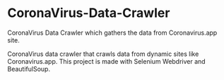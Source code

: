 # CoronaVirus-Data-Crawler
CoronaVirus Data Crawler which gathers the data from Coronavirus.app site.


CoronaVirus data crawler that crawls data from dynamic sites like Coronavirus.app. This project is made with Selenium Webdriver and BeautifulSoup.
